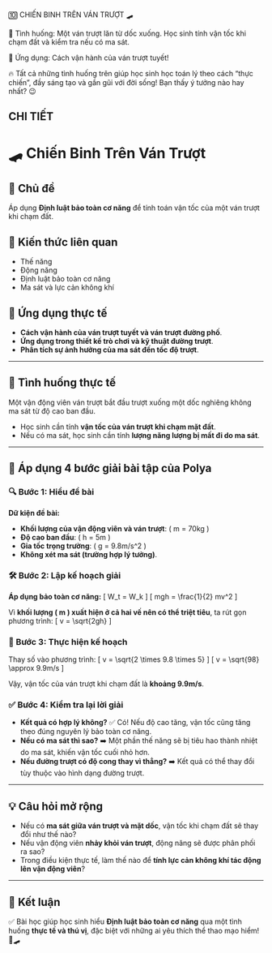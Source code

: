 
🔟 CHIẾN BINH TRÊN VÁN TRƯỢT 🛹

📌 Tình huống: Một ván trượt lăn từ dốc xuống. Học sinh tính vận tốc khi chạm đất và kiểm tra nếu có ma sát.

🎯 Ứng dụng: Cách vận hành của ván trượt tuyết!

🔥 Tất cả những tình huống trên giúp học sinh học toán lý theo cách “thực chiến”, đầy sáng tạo và gần gũi với đời sống! Bạn thấy ý tưởng nào hay nhất? 😉

## CHI TIẾT

# 🛹 Chiến Binh Trên Ván Trượt

## 🚀 Chủ đề
Áp dụng **Định luật bảo toàn cơ năng** để tính toán vận tốc của một ván trượt khi chạm đất.

## 📖 Kiến thức liên quan
- Thế năng
- Động năng
- Định luật bảo toàn cơ năng
- Ma sát và lực cản không khí

## 🎯 Ứng dụng thực tế
- **Cách vận hành của ván trượt tuyết và ván trượt đường phố**.
- **Ứng dụng trong thiết kế trò chơi và kỹ thuật đường trượt**.
- **Phân tích sự ảnh hưởng của ma sát đến tốc độ trượt**.

---

## 📌 Tình huống thực tế
Một vận động viên ván trượt bắt đầu trượt xuống một dốc nghiêng không ma sát từ độ cao ban đầu. 

- Học sinh cần tính **vận tốc của ván trượt khi chạm mặt đất**.
- Nếu có ma sát, học sinh cần tính **lượng năng lượng bị mất đi do ma sát**.

---

## 🔢 Áp dụng 4 bước giải bài tập của Polya

### **🔍 Bước 1: Hiểu đề bài**
**Dữ kiện đề bài:**
- **Khối lượng của vận động viên và ván trượt**: \( m = 70kg \)
- **Độ cao ban đầu**: \( h = 5m \)
- **Gia tốc trọng trường**: \( g = 9.8m/s^2 \)
- **Không xét ma sát (trường hợp lý tưởng)**.

### **🛠️ Bước 2: Lập kế hoạch giải**
**Áp dụng bảo toàn cơ năng:**
\[
W_t = W_k
\]
\[
mgh = \frac{1}{2} mv^2
\]

Vì **khối lượng \( m \) xuất hiện ở cả hai vế nên có thể triệt tiêu**, ta rút gọn phương trình:
\[
v = \sqrt{2gh}
\]

### **📐 Bước 3: Thực hiện kế hoạch**
Thay số vào phương trình:
\[
v = \sqrt{2 \times 9.8 \times 5}
\]
\[
v = \sqrt{98} \approx 9.9m/s
\]

Vậy, vận tốc của ván trượt khi chạm đất là **khoảng 9.9m/s**.

### **✅ Bước 4: Kiểm tra lại lời giải**
- **Kết quả có hợp lý không?** ✅ Có! Nếu độ cao tăng, vận tốc cũng tăng theo đúng nguyên lý bảo toàn cơ năng.
- **Nếu có ma sát thì sao?** ➡️ Một phần thế năng sẽ bị tiêu hao thành nhiệt do ma sát, khiến vận tốc cuối nhỏ hơn.
- **Nếu đường trượt có độ cong thay vì thẳng?** ➡️ Kết quả có thể thay đổi tùy thuộc vào hình dạng đường trượt.

---

## 💡 Câu hỏi mở rộng
- Nếu có **ma sát giữa ván trượt và mặt dốc**, vận tốc khi chạm đất sẽ thay đổi như thế nào?
- Nếu vận động viên **nhảy khỏi ván trượt**, động năng sẽ được phân phối ra sao?
- Trong điều kiện thực tế, làm thế nào để **tính lực cản không khí tác động lên vận động viên**?

---

## 🎉 Kết luận
✅ Bài học giúp học sinh hiểu **Định luật bảo toàn cơ năng** qua một tình huống **thực tế và thú vị**, đặc biệt với những ai yêu thích thể thao mạo hiểm! 🚀🛹



